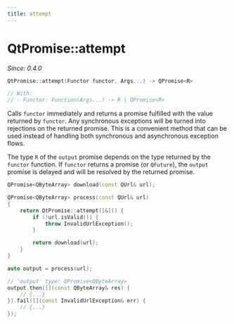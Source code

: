 ```yaml
---
title: attempt
---
```


# QtPromise::attempt

*Since: 0.4.0*

```cpp
QtPromise::attempt(Functor functor, Args...) -> QPromise<R>

// With:
// - Functor: Function(Args...) -> R | QPromise<R>
```

Calls `functor` immediately and returns a promise fulfilled with the value returned by `functor`.
Any synchronous exceptions will be turned into rejections on the returned promise. This is a
convenient method that can be used instead of handling both synchronous and asynchronous exception
flows.

The type `R` of the `output` promise depends on the type returned by the `functor` function. If
`functor` returns a promise (or `QFuture`), the `output` promise is delayed and will be resolved
by the returned promise.

```cpp
QPromise<QByteArray> download(const QUrl& url);

QPromise<QByteArray> process(const QUrl& url)
{
    return QtPromise::attempt([&]() {
        if (!url.isValid()) {
            throw InvalidUrlException();
        }

        return download(url);
    }
}

auto output = process(url);

// 'output' type: QPromise<QByteArray>
output.then([](const QByteArray& res) {
    // {...}
}).fail([](const InvalidUrlException& err) {
    // {...}
});
```
